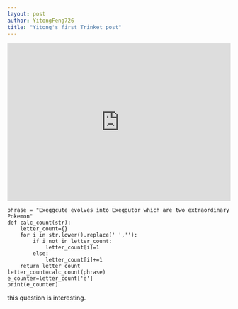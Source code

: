 ```yaml
---
layout: post
author: YitongFeng726
title: "Yitong's first Trinket post"
---
```


<iframe src="https://trinket.io/embed/python3/e4d4dd346f" width="100%" height="356" frameborder="0" marginwidth="0" marginheight="0" allowfullscreen></iframe>

```
phrase = "Exeggcute evolves into Exeggutor which are two extraordinary Pokemon"
def calc_count(str):
    letter_count={}
    for i in str.lower().replace(' ',''):
        if i not in letter_count:
            letter_count[i]=1
        else:
            letter_count[i]+=1
    return letter_count
letter_count=calc_count(phrase)
e_counter=letter_count['e']
print(e_counter) 
```
this question is interesting.
